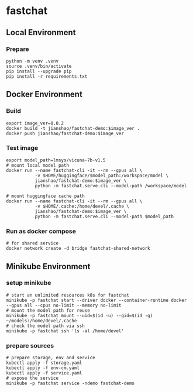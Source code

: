 # fastchat

## Local Environment

### Prepare
~~~ shell
python -m venv .venv
source .venv/bin/activate
pip install --upgrade pip
pip install -r requirements.txt
~~~

## Docker Environment

### Build
~~~ shell
export image_ver=0.0.2
docker build -t jianshao/fastchat-demo:$image_ver .
docker push jianshao/fastchat-demo:$image_ver
~~~
### Test image
~~~ shell
export model_path=lmsys/vicuna-7b-v1.5
# mount local model path
docker run --name fastchat-cli -it --rm --gpus all \
           -v $HOME/huggingface/$model_path:/workspace/model \
           jianshao/fastchat-demo:$image_ver \
           python -m fastchat.serve.cli --model-path /workspace/model

# mount huggingface cache path
docker run --name fastchat-cli -it --rm --gpus all \
           -v $HOME/.cache:/home/devel/.cache \
           jianshao/fastchat-demo:$image_ver \
           python -m fastchat.serve.cli --model-path $model_path
~~~

### Run as docker compose
~~~ shell
# for shared service
docker network create -d bridge fastchat-shared-network
~~~

## Minikube Environment

### setup minikube
~~~ shell
# start an unlimited resources k8s for fastchat
minikube -p fastchat start --driver docker --container-runtime docker --gpus all --cpus no-limit --memory no-limit
# mount the model path for reuse
minikube -p fastchat mount --uid=$(id -u) --gid=$(id -g) ~/models:/home/devel/.cache
# check the model path via ssh
minikube -p fastchat ssh 'ls -al /home/devel'
~~~

### prepare sources
~~~ shell
# prepare storage, env and service
kubectl apply -f storage.yaml
kubectl apply -f env-cm.yaml
kubectl apply -f service.yaml
# expose the service
minikube -p fastchat service -ndemo fastchat-demo
~~~
